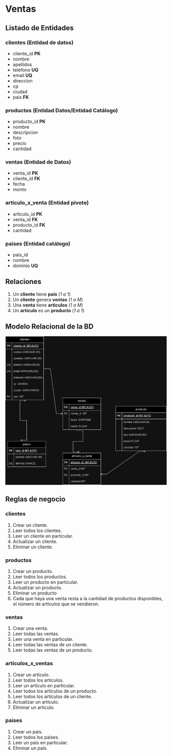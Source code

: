 # Ventas

## Listado de Entidades

### clientes (Entidad de datos)

- cliente_id **PK**
- nombre
- apellidos
- telefono **UQ**
- email **UQ**
- direccion
- cp
- ciudad
- pais **FK**

### productos (Entidad Datos/Entidad Catálogo)

- producto_id **PK**
- nombre
- descripcion
- foto
- precio
- cantidad

### ventas (Entidad de Datos)

- venta_id **PK**
- cliente_id **FK**
- fecha
- monto

### articulo_x_venta **(Entidad pivote)**

- articulo_id **PK**
- venta_id **FK**
- producto_id **FK**
- cantidad

### paises (Entidad catálogo)

- pais_id
- nombre
- dominio **UQ**

## Relaciones

1. Un **cliente** tiene **país** (_1 a 1_)
1. Un **cliente** genera **ventas** (_1 a M_)
1. Una **venta** tiene **articulos** (_1 a M_)
1. Un **articulo** es un **producto** (_1 a 1_)

## Modelo Relacional de la BD

![Modelo Relacional](./ventasModeloRelacionalBD.png)

## Reglas de negocio

### clientes

1. Crear un cliente.
1. Leer todos los clientes.
1. Leer un cliente en particular.
1. Actualizar un cliente.
1. Eliminar un cliente.

### productos

1. Crear un producto.
1. Leer todos los productos.
1. Leer un producto en particular.
1. Actualizar un producto.
1. Eliminar un producto
1. Cada que haya una venta resta a la cantidad de productos disponibles, el número de artículos que se vendieron.

### ventas

1. Crear una venta.
1. Leer todas las ventas.
1. Leer una venta en particular.
1. Leer todas las ventas de un cliente.
1. Leer todas las ventas de un producto.

### articulos_x_ventas

1. Crear un artículo.
1. Leer todos los artículos.
1. Leer un artículo en particular.
1. Leer todos los artículos de un producto.
1. Leer todos los artículos de un cliente.
1. Actualizar un artículo.
1. Eliminar un artículo.

### paises

1. Crear un pais.
1. Leer todos los países.
1. Leer un país en particular.
1. Eliminar un país.
